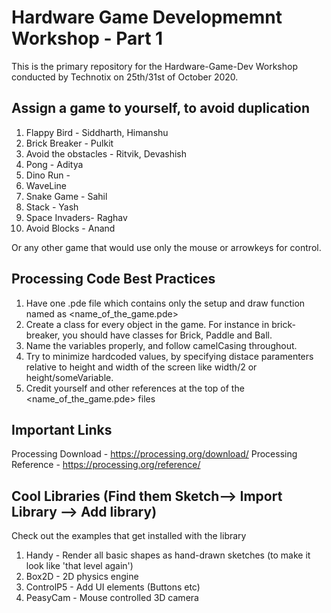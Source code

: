 # Hardware Game Developmemnt Workshop - Part 1
This is the primary repository for the Hardware-Game-Dev Workshop conducted by Technotix on 25th/31st of October 2020.


## Assign a game to yourself, to avoid duplication

1) Flappy Bird - Siddharth, Himanshu
2) Brick Breaker - Pulkit
3) Avoid the obstacles - Ritvik, Devashish
4) Pong - Aditya
5) Dino Run - 
6) WaveLine
7) Snake Game - Sahil
8) Stack - Yash
9) Space Invaders- Raghav
10) Avoid Blocks - Anand

Or any other game that would use only the mouse or arrowkeys for control.



## Processing Code Best Practices

1) Have one .pde file which contains only the setup and draw function named as <name_of_the_game.pde>
2) Create a class for every object in the game. For instance in brick-breaker, you should have classes for Brick, Paddle and Ball.
3) Name the variables properly, and follow camelCasing throughout.
4) Try to minimize hardcoded values, by specifying distace paramenters relative to height and width of the screen like width/2 or height/someVariable.
5) Credit yourself and other references at the top of the <name_of_the_game.pde> files

## Important Links
Processing Download - https://processing.org/download/
Processing Reference - https://processing.org/reference/

## Cool Libraries (Find them Sketch--> Import Library --> Add library)
Check out the examples that get installed with the library

1) Handy - Render all basic shapes as hand-drawn sketches (to make it look like 'that level again')
2) Box2D - 2D physics engine 
3) ControlP5 - Add UI elements (Buttons etc)
4) PeasyCam - Mouse controlled 3D camera

